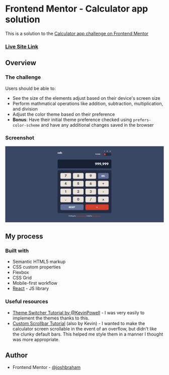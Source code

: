 # Frontend Mentor - Calculator app solution

This is a solution to the [Calculator app challenge on Frontend Mentor](https://www.frontendmentor.io/challenges/calculator-app-9lteq5N29)

### [**Live Site Link**]()

## Overview

### The challenge

Users should be able to:

-   See the size of the elements adjust based on their device's screen size
-   Perform mathmatical operations like addition, subtraction, multiplication, and division
-   Adjust the color theme based on their preference
-   **Bonus**: Have their initial theme preference checked using `prefers-color-scheme` and have any additional changes saved in the browser

### Screenshot

![Calculator preview](./screenshot.png)

## My process

### Built with

-   Semantic HTML5 markup
-   CSS custom properties
-   Flexbox
-   CSS Grid
-   Mobile-first workflow
-   [React](https://reactjs.org/) - JS library

### Useful resources

-   [Theme Switcher Tutorial by @KevinPowell](https://www.youtube.com/watch?v=fyuao3G-2qg&ab_channel=KevinPowell) - I was very easily to implement the themes thanks to this.
-   [Custom Scrollbar Tutorial](https://www.youtube.com/watch?v=lvKK2fs6h4I&ab_channel=KevinPowell) (also by Kevin) - I wanted to make the calculator screen scrollable in the event of an overflow, but didn't like the clunky default bars. This helped me style them in a manner I thought was more appropriate.

## Author

-   Frontend Mentor - [@joshbraham](https://www.frontendmentor.io/profile/joshbraham)
